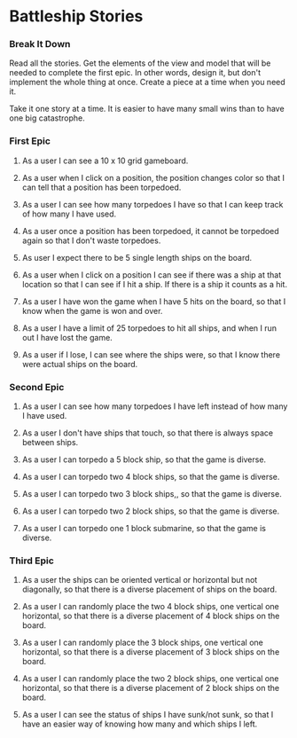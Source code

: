 # Battleship Stories

### Break It Down

Read all the stories.
Get the elements of the view and model that will be needed to complete the first epic. In other words, design it, but don't implement the whole thing at once. Create a piece at a time when you need it.

Take it one story at a time. It is easier to have many small wins than to have one big catastrophe.

### First Epic

1. As a user I can see a 10 x 10 grid gameboard.

2. As a user when I click on a position, the position changes color so that I can tell that a position has been torpedoed.

3. As a user I can see how many torpedoes I have so that I can keep track of how many I have used.

4. As a user once a position has been torpedoed, it cannot be torpedoed again so that I don't waste torpedoes.

5. As user I expect there to be 5 single length ships on the board.

6. As a user when I click on a position I can see if there was a ship at that location so that I can see if I hit a ship. If there is a ship it counts as a hit.

7. As a user I have won the game when I have 5 hits on the board, so that I know when the game is won and over.

8. As a user I have a limit of 25 torpedoes to hit all ships, and when I run out I have lost the game.

9. As a user if I lose, I can see where the ships were, so that I know there were actual ships on the board.

### Second Epic

1. As a user I can see how many torpedoes I have left instead of how many I have used.

2. As a user I don't have ships that touch, so that there is always space between ships.

3. As a user I can torpedo a 5 block ship, so that the game is diverse.

4. As a user I can torpedo two 4 block ships, so that the game is diverse.

5. As a user I can torpedo two 3 block ships,, so that the game is diverse.

6. As a user I can torpedo two 2 block ships, so that the game is diverse.

7. As a user I can torpedo one 1 block submarine, so that the game is diverse.

### Third Epic
1. As a user the ships can be oriented vertical or horizontal but not diagonally, so that there is a diverse placement of ships on the board.

2. As a user I can randomly place the two 4 block ships, one vertical one horizontal, so that there is a diverse placement of 4 block ships on the board.

3. As a user I can randomly place the 3 block ships, one vertical one horizontal, so that there is a diverse placement of 3 block ships on the board.

4. As a user I can randomly place the two 2 block ships, one vertical one horizontal, so that there is a diverse placement of 2 block ships on the board.

5. As a user I can see the status of ships I have sunk/not sunk, so that I have an easier way of knowing how many and which ships I left.
